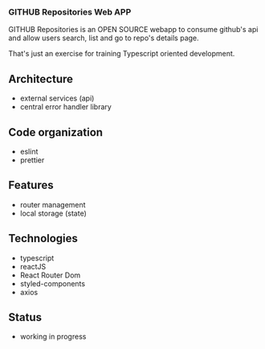 ### GITHUB Repositories Web APP ###

GITHUB Repositories is an OPEN SOURCE webapp to consume github's api and allow users search, list and go to repo's details page.

That's just an exercise for training Typescript oriented development.

## Architecture

* external services (api)
* central error handler library


## Code organization

* eslint
* prettier

## Features

* router management
* local storage (state)

## Technologies

* typescript
* reactJS
* React Router Dom
* styled-components
* axios

## Status

* working in progress
